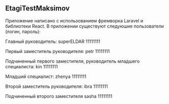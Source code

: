 ## EtagiTestMaksimov

Приложение написано с использованием фремворка Laravel и библиотеки React.
В приложении существуют следуюшие пользователи (логин, пароль):

Главный руководитель:
superELDAR
11111111

Первый заместитель руководителя:
petr
11111111

Подчиненный первого заместителя, руководитель младшего специалиста:
kin
11111111

Младший специалист:
zhenya
11111111

Второй заместитель руководителя:
ibra
11111111

Подчиненный второго заместителя
sasha
11111111
